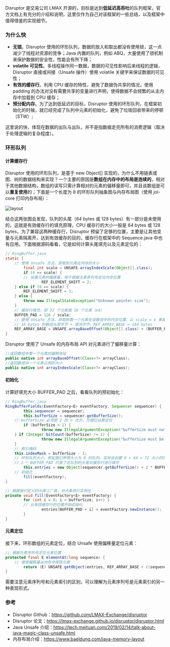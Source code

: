 Disruptor 是交易公司 LMAX 开源的，目标是达到**低延迟高吞吐**的队列框架，官方文档上有充分的介绍和说明，这里仅作为自己对该框架的一些总结，以及框架中值得借鉴的实现细节。

### 为什么快

- **无锁**。Disruptor 使用的环形队列，数据的放入和取出都没有使用锁，这一点减少了线程对资源的竞争；Java 内置的队列，例如 ABQ，大量使用了锁机制来保护数据的安全性，性能会有所下降；
- **volatile 可见性**。多线程操作同一数据，数据的可见性影响后来线程的逻辑，Disruptor 直接或间接（Unsafe 操作）使用 volatile 关键字来保证数据的可见性；
- **有效的缓存行**。利用 CPU 缓存的特性，避免了数据伪共享的情况，使用 padding 的办法对没有需要共享的变量进行声明，使得数据不会频繁的从主内存中加载到 CPU 缓存；
- **预分配内存**。为了达到低延迟的目标，Disruptor 使用的环形队列，在框架初始化的时候，就已经完成了队列中元素的初始化，避免了垃圾回收带来的停顿（STW）;

这里说的快，体现在数据的出队与出队，并不是指数据走完所有的消费逻辑（取决于处理逻辑的复杂程度）。

### 环形队列

#### 计算缓存行

Disruptor 使用的环形队列，是基于 new Object[] 实现的，为什么不用链表或图、树的数据结构来实现？一个主要的原因是**数组在内存中的布局是连续的**，相对于其他数据结构，数组的读写只需计算相对的元素的偏移量即可，并且该数组是可以**重复使用**的；下面是一个长度为 8 的环形队列抽象图与内存布局图（使用 jol-core 打印内存布局）：

![layout](https://github.com/notayessir/blog/blob/main/images/disruptor/layout.png)

结合这两张图会发现，队列的头尾（64 bytes 或 128 bytes）有一部分是未使用的，这就是有效缓存行的填充原理，CPU 缓存行的大小一般是 64 bytes 或 128 bytes，为了兼容这两种缓存行，Disruptor 预留了足够的位置，主要是让其他变量与元素隔离开，达到有效缓存的目的，缓存行在框架中的 Sequence.java 中也有应用。下面根据源码看看，它是如何计算头尾填充以及元素定位的：

```java
// RingBuffer.java
static {
  	// 使用 Unsafe 方法，获取到元素在内存的大小
		final int scale = UNSAFE.arrayIndexScale(Object[].class);
		if (4 == scale) {
      	// 设置元素的偏移量，用于根据元素序列号定位内存位置
				REF_ELEMENT_SHIFT = 2;
    } else if (8 == scale) {
        REF_ELEMENT_SHIFT = 3;
    } else {
        throw new IllegalStateException("Unknown pointer size");
    }
  	// 缓存行填充，即 32 个元素或 16 个元素（x4）
    BUFFER_PAD = 128 / scale;
    // 使用 Unsafe 方法，获取到第一个元素在该数组中的内存位置，以 scale = 4 来算，
  	// 16 bytes 的数组头部字节 + 填充字节，REF_ARRAY_BASE = 144 bytes
    REF_ARRAY_BASE = UNSAFE.arrayBaseOffset(Object[].class) + (BUFFER_PAD << REF_ELEMENT_SHIFT);
}
```

Disruptor 使用了 Unsafe 的内存布局 API 对元素进行了偏移量计算：

```java
//返回数组中第一个元素的偏移地址
public native int arrayBaseOffset(Class<?> arrayClass);
//返回数组中一个元素占用的大小
public native int arrayIndexScale(Class<?> arrayClass);
```

#### 初始化

计算好填充大小 BUFFER_PAD 之后，看看队列的预初始化：

```java
// RingBuffer.java
RingBufferFields(EventFactory<E> eventFactory, Sequencer sequencer) {
		this.sequencer = sequencer;
		this.bufferSize = sequencer.getBufferSize();
    // bufferSize 必须是 2 的 n 次方，方便位运算定位
		if (bufferSize < 1) {
				throw new IllegalArgumentException("bufferSize must not be less than 1");
    } if (Integer.bitCount(bufferSize) != 1) {
				throw new IllegalArgumentException("bufferSize must be a power of 2");
    }
  	// 索引掩码
    this.indexMask = bufferSize - 1;
  	// 环形队列大小，例如我们声明大小为 8 的队列，实际会创建 8 + 64 = 72 大小的队列
  	// 2 * BUFFER_PAD 代表了在队列的头尾对缓存行进行填充
		this.entries = new Object[sequencer.getBufferSize() + 2 * BUFFER_PAD];
  	// 初始化
		fill(eventFactory);
}

// 根据我们定义的元素工厂类，对元素进行实例化
private void fill(EventFactory<E> eventFactory) {
		for (int i = 0; i < bufferSize; i++) {
      	// 从有效缓存行的位置开始初始化
				entries[BUFFER_PAD + i] = eventFactory.newInstance();
		}
}
```

#### 元素定位

接下来，环形数组的元素定位，结合 Unsafe 使用偏移量定位元素：

```java
// 根据元素序列号定位元素位置
protected final E elementAt(long sequence) {
  	// 使用偏移量从内存中获取元素
		return (E) UNSAFE.getObject(entries, REF_ARRAY_BASE + ((sequence & indexMask) << REF_ELEMENT_SHIFT));
}
```

需要注意元素序列号和元素索引的区别，可以理解为元素序列号是元素索引的另一种表现形式。

### 参考

- Disruptor Github：https://github.com/LMAX-Exchange/disruptor
- Disruptor 论文：https://lmax-exchange.github.io/disruptor/disruptor.html
- Java Unsafe 介绍：https://tech.meituan.com/2019/02/14/talk-about-java-magic-class-unsafe.html
- 内存布局介绍：https://www.baeldung.com/java-memory-layout





  

